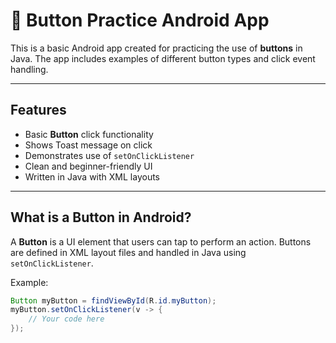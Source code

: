 # 🔘 Button Practice Android App

This is a basic Android app created for practicing the use of **buttons** in Java. The app includes examples of different button types and click event handling.

---

## Features

- Basic **Button** click functionality
- Shows Toast message on click
- Demonstrates use of `setOnClickListener`
- Clean and beginner-friendly UI
- Written in Java with XML layouts

---

## What is a Button in Android?

A **Button** is a UI element that users can tap to perform an action. Buttons are defined in XML layout files and handled in Java using `setOnClickListener`.

Example:
```java
Button myButton = findViewById(R.id.myButton);
myButton.setOnClickListener(v -> {
    // Your code here
});
